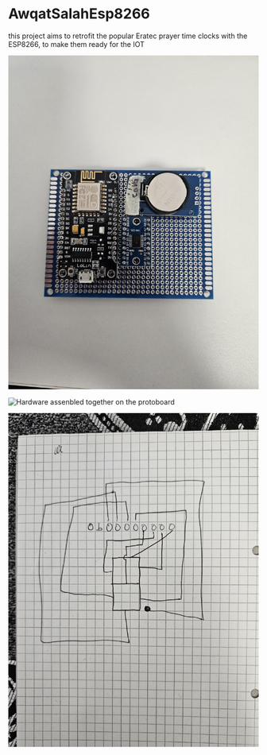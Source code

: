 # AwqatSalahEsp8266
this project aims to retrofit the popular Eratec prayer time clocks with the ESP8266, to make them ready for the IOT

![pinout of the main display](https://github.com/esrfkos/AwqatSalahEsp8266/blob/main/20230316_164319.jpg)

![Hardware assenbled together on the protoboard](https://github.com/esrfkos/AwqatSalahEsp8266/blob/main/20230316_164331.jpg)

![7 segment display](https://github.com/esrfkos/AwqatSalahEsp8266/blob/main/20230316_164444.jpg)
